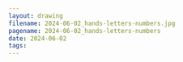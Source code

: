 ```yaml
---
layout: drawing
filename: 2024-06-02_hands-letters-numbers.jpg
pagename: 2024-06-02_hands-letters-numbers
date: 2024-06-02
tags:
---
```

